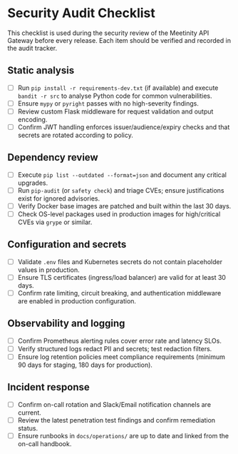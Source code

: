 # Security Audit Checklist

This checklist is used during the security review of the Meetinity API Gateway
before every release. Each item should be verified and recorded in the audit
tracker.

## Static analysis

- [ ] Run `pip install -r requirements-dev.txt` (if available) and execute
      `bandit -r src` to analyse Python code for common vulnerabilities.
- [ ] Ensure `mypy` or `pyright` passes with no high-severity findings.
- [ ] Review custom Flask middleware for request validation and output encoding.
- [ ] Confirm JWT handling enforces issuer/audience/expiry checks and that
      secrets are rotated according to policy.

## Dependency review

- [ ] Execute `pip list --outdated --format=json` and document any critical
      upgrades.
- [ ] Run `pip-audit` (or `safety check`) and triage CVEs; ensure justifications
      exist for ignored advisories.
- [ ] Verify Docker base images are patched and built within the last 30 days.
- [ ] Check OS-level packages used in production images for high/critical CVEs
      via `grype` or similar.

## Configuration and secrets

- [ ] Validate `.env` files and Kubernetes secrets do not contain placeholder
      values in production.
- [ ] Ensure TLS certificates (ingress/load balancer) are valid for at least
      30 days.
- [ ] Confirm rate limiting, circuit breaking, and authentication middleware are
      enabled in production configuration.

## Observability and logging

- [ ] Confirm Prometheus alerting rules cover error rate and latency SLOs.
- [ ] Verify structured logs redact PII and secrets; test redaction filters.
- [ ] Ensure log retention policies meet compliance requirements (minimum 90
      days for staging, 180 days for production).

## Incident response

- [ ] Confirm on-call rotation and Slack/Email notification channels are current.
- [ ] Review the latest penetration test findings and confirm remediation status.
- [ ] Ensure runbooks in `docs/operations/` are up to date and linked from the
      on-call handbook.
